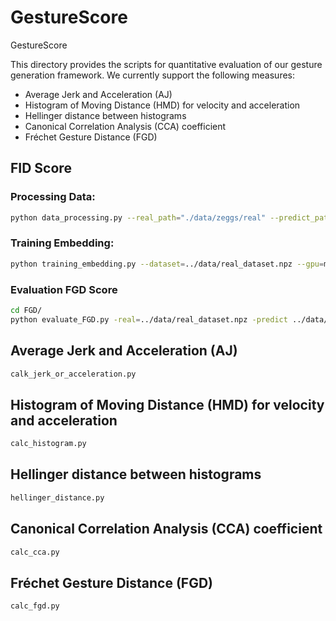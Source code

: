 # GestureScore

GestureScore

This directory provides the scripts for quantitative evaluation of our gesture generation framework. We currently support the following measures:

- Average Jerk and Acceleration (AJ)
- Histogram of Moving Distance (HMD) for velocity and acceleration
- Hellinger distance between histograms
- Canonical Correlation Analysis (CCA) coefficient
- Fréchet Gesture Distance (FGD)

## FID Score

### Processing Data:

```bash
python data_processing.py --real_path="./data/zeggs/real" --predict_path="./data/zeggs/predict"
```

### Training Embedding:

```bash
python training_embedding.py --dataset=../data/real_dataset.npz --gpu=mps --epoch=1
```

### Evaluation FGD Score

```bash
cd FGD/
python evaluate_FGD.py -real=../data/real_dataset.npz -predict ../data/predict_dataset.npz --gpu=mps
```



## Average Jerk and Acceleration (AJ)

```bash
calk_jerk_or_acceleration.py
```

## Histogram of Moving Distance (HMD) for velocity and acceleration

```bash
calc_histogram.py
```

## Hellinger distance between histograms

```bash
hellinger_distance.py
```

## Canonical Correlation Analysis (CCA) coefficient

```bash
calc_cca.py
```

## Fréchet Gesture Distance (FGD)

```bash
calc_fgd.py
```
